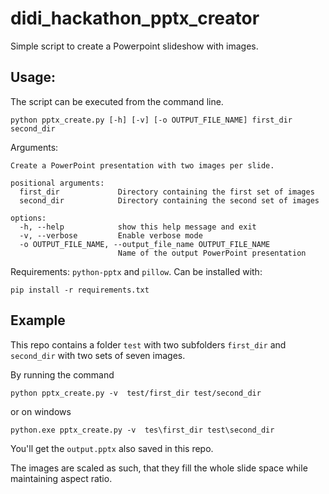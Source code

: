 # didi_hackathon_pptx_creator
Simple script to create a Powerpoint slideshow with images.

Usage:
------
The script can be executed from the command line.

```
python pptx_create.py [-h] [-v] [-o OUTPUT_FILE_NAME] first_dir second_dir
```

Arguments:
```
Create a PowerPoint presentation with two images per slide.

positional arguments:
  first_dir             Directory containing the first set of images
  second_dir            Directory containing the second set of images

options:
  -h, --help            show this help message and exit
  -v, --verbose         Enable verbose mode
  -o OUTPUT_FILE_NAME, --output_file_name OUTPUT_FILE_NAME
                        Name of the output PowerPoint presentation
```

Requirements:
`python-pptx` and `pillow`. Can be installed with:

```
pip install -r requirements.txt
```


Example
-------
This repo contains a folder `test` with two subfolders `first_dir` and `second_dir` with two sets of seven images.

By running the command 

```
python pptx_create.py -v  test/first_dir test/second_dir
```

or on windows

```
python.exe pptx_create.py -v  tes\first_dir test\second_dir
```

You'll get the `output.pptx` also saved in this repo.

The images are scaled as such, that they fill the whole slide space while maintaining aspect ratio.


